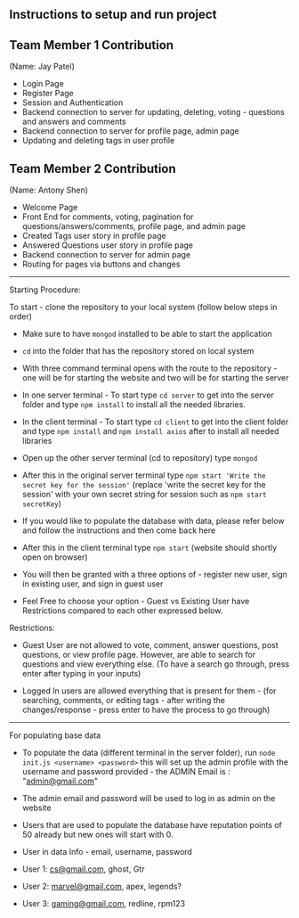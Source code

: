 
## Instructions to setup and run project

## Team Member 1 Contribution
(Name: Jay Patel)

- Login Page
- Register Page
- Session and Authentication
- Backend connection to server for updating, deleting, voting - questions and answers and comments
- Backend connection to server for profile page, admin page
- Updating and deleting tags in user profile

## Team Member 2 Contribution

(Name: Antony Shen)

- Welcome Page
- Front End for comments, voting, pagination for questions/answers/comments, profile page, and admin page
- Created Tags user story in profile page
- Answered Questions user story in profile page
- Backend connection to server for admin page
- Routing for pages via buttons and changes


_____________________________________________________________________________________________________________________________________________________________________________________________________________________

Starting Procedure:

To start - clone the repository to your local system (follow below steps in order)

- Make sure to have `mongod` installed to be able to start the application
- `cd` into the folder that has the repository stored on local system
- With three command terminal opens with the route to the repository  - one will be for starting the website and two will be for starting the server
- In one server terminal - To start type `cd server` to get into the server folder and type `npm install` to install all the needed libraries.
- In the client terminal - To start type `cd client` to get into the client folder and type `npm install` and `npm install axios` after to install all needed libraries
- Open up the other server terminal (cd to repository) type `mongod`
- After this in the original server terminal type `npm start 'Write the secret key for the session'` (replace 'write the secret key for the session' with your own secret string for session such as `npm start secretKey`)
- If you would like to populate the database with data, please refer below and follow the instructions and then come back here

- After this in the client terminal type `npm start` (website should shortly open on browser)
- You will then be granted with a three options of - register new user, sign in existing user, and sign in guest user
- Feel Free to choose your option - Guest vs Existing User have Restrictions compared to each other expressed below. 


Restrictions:

- Guest User are not allowed to vote, comment, answer questions, post questions, or view profile page. However, are able to search for questions and view everything else. (To have a search go through, press enter after typing in your inputs)

- Logged In users are allowed everything that is present for them - (for searching, comments, or editing tags - after writing the changes/response - press enter to have the process to go through)

_____________________________________________________________________________________________________________________________________________________________________________________________________________________

For populating base data

- To populate the data (different terminal in the server folder), run `node init.js <username> <password>` this will set up the admin profile with the username and password provided - the ADMIN Email is : "admin@gmail.com"
- The admin email and password will be used to log in as admin on the website

- Users that are used to populate the database have reputation points of 50 already but new ones will start with 0.
- User in data Info - email, username, password
- User 1: cs@gmail.com, ghost, Gtr
- User 2: marvel@gmail.com, apex, legends?
- User 3: gaming@gmail.com, redline, rpm123

